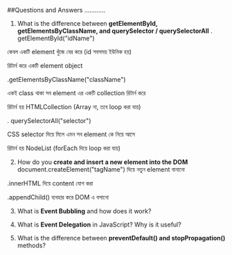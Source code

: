 ##Questions and Answers
............

1. What is the difference between **getElementById, getElementsByClassName, and querySelector / querySelectorAll**
 . getElementById("idName")

কেবল একটি element খুঁজে বের করে (id সবসময় ইউনিক হয়)

রিটার্ন করে একটি element object

.getElementsByClassName("className")

একই class থাকা সব element এর একটি collection রিটার্ন করে

রিটার্ন হয় HTMLCollection (Array না, তবে loop করা যায়)

. querySelectorAll("selector")

CSS selector দিয়ে মিলে এমন সব element কে নিয়ে আসে

রিটার্ন হয় NodeList (forEach দিয়ে loop করা যায়)


   
2. How do you **create and insert a new element into the DOM**
   document.createElement("tagName") দিয়ে নতুন element বানানো

.innerHTML দিয়ে content যোগ করা

.appendChild() ব্যবহার করে DOM এ বসানো

   
3. What is **Event Bubbling** and how does it work?

   
5. What is **Event Delegation** in JavaScript? Why is it useful?
6. What is the difference between **preventDefault() and stopPropagation()** methods?

 

